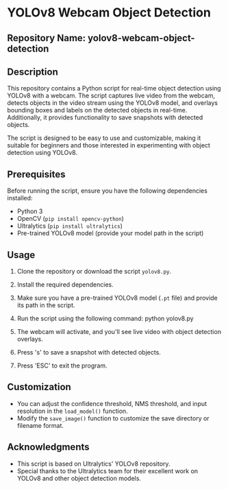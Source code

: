 # YOLOv8 Webcam Object Detection

## Repository Name: yolov8-webcam-object-detection

## Description

This repository contains a Python script for real-time object detection using YOLOv8 with a webcam. The script captures live video from the webcam, detects objects in the video stream using the YOLOv8 model, and overlays bounding boxes and labels on the detected objects in real-time. Additionally, it provides functionality to save snapshots with detected objects.

The script is designed to be easy to use and customizable, making it suitable for beginners and those interested in experimenting with object detection using YOLOv8.

## Prerequisites

Before running the script, ensure you have the following dependencies installed:

- Python 3
- OpenCV (`pip install opencv-python`)
- Ultralytics (`pip install ultralytics`)
- Pre-trained YOLOv8 model (provide your model path in the script)

## Usage

1. Clone the repository or download the script `yolov8.py`.
2. Install the required dependencies.
3. Make sure you have a pre-trained YOLOv8 model (`.pt` file) and provide its path in the script.
4. Run the script using the following command:
python yolov8.py

5. The webcam will activate, and you'll see live video with object detection overlays.
6. Press 's' to save a snapshot with detected objects.
7. Press 'ESC' to exit the program.

## Customization

- You can adjust the confidence threshold, NMS threshold, and input resolution in the `load_model()` function.
- Modify the `save_image()` function to customize the save directory or filename format.

## Acknowledgments

- This script is based on Ultralytics' YOLOv8 repository.
- Special thanks to the Ultralytics team for their excellent work on YOLOv8 and other object detection models.

